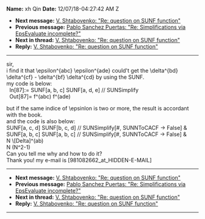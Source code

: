 **Name:** xh Qin
**Date:** 12/07/18-04:27:42 AM Z

  - **Next message:** [V. Shtabovenko: "Re: question on SUNF
    function"](1453.html)
  - **Previous message:** [Pablo Sanchez Puertas: "Re: Simplifications
    via EpsEvaluate incomplete?"](1451.html)
  - **Next in thread:** [V. Shtabovenko: "Re: question on SUNF
    function"](1453.html)
  - **Reply:** [V. Shtabovenko: "Re: question on SUNF
    function"](1453.html)

-----

sir,  
i find it that \\epsilon^{abc} \\epsilon^{ade} could't get the
\\delta^{bd} \\delta^{cf} - \\delta^{bf} \\delta^{cd} by using the
SUNF.  
my code is below:  
  In[87]:= SUNF[a, b, c] SUNF[a, d, e] //
SUNSimplify  
  Out[87]= f^(abc) f^(ade)  

but if the same indice of \\epsinlon is two or more, the result is
accordant with the book.  
and the code is also below:  
SUNF[a, c, d] SUNF[b, c, d] // SUNSimplify[\#,
SUNNToCACF -\> False] &  
SUNF[a, b, c] SUNF[a, b, c] // SUNSimplify[\#,
SUNNToCACF -\> False] &  
N \\[Delta]^(ab)  
N (N^2-1)  
Can you tell me why and how to do it?  
Thank you\! my e-mail is
[981082662_at_HIDDEN-E-MAIL]  

-----

  - **Next message:** [V. Shtabovenko: "Re: question on SUNF
    function"](1453.html)
  - **Previous message:** [Pablo Sanchez Puertas: "Re: Simplifications
    via EpsEvaluate incomplete?"](1451.html)
  - **Next in thread:** [V. Shtabovenko: "Re: question on SUNF
    function"](1453.html)
  - **Reply:** [V. Shtabovenko: "Re: question on SUNF
    function"](1453.html)

-----

